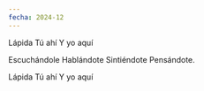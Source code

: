```yaml
---
fecha: 2024-12
---
```

Lápida
Tú ahí 
Y yo aquí 

Escuchándole
Hablándote
Sintiéndote
Pensándote.

Lápida
Tú ahí 
Y yo aquí 